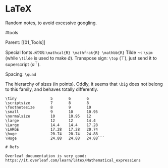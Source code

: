 # LaTeX

Random notes, to avoid excessive googling.

#tools

Parent: [[01_Tools]]

Special fonts $\mathcal{R} \mathfrak{R} \mathbb{R}$:`\mathcal{R} \mathfrak{R} \mathbb{R}`
Tilde $\sim$: `\sim` (while `\tilde` is used to make $\tilde a$).
Transpose sign: `\top` ($\top$), just send it to superscript ($a^\top$).

Spacing: `\quad`

The hierarchy of sizes (in points). Oddly, it seems that `\big` does not belong to this family, and behaves totally differently.
```
\tiny               5       6       6
\scriptsize         7       8       8
\footnotesize       8       9       10
\small              9       10      10.95
\normalsize         10      10.95   12
\large              12      12      14.4
\Large              14.4    14.4    17.28
\LARGE              17.28   17.28   20.74
\huge               20.74   20.74   24.88
\Huge               24.88   24.88   24.88```

# Refs

Overleaf documentation is very good:
https://it.overleaf.com/learn/latex/Mathematical_expressions
